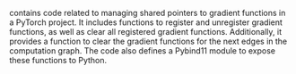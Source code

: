 contains code related to managing shared pointers to gradient functions in a PyTorch project. It includes functions to register and unregister gradient functions, as well as clear all registered gradient functions. Additionally, it provides a function to clear the gradient functions for the next edges in the computation graph. The code also defines a Pybind11 module to expose these functions to Python.